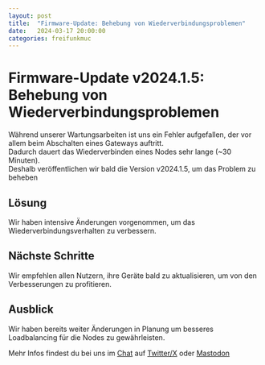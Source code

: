 ```yaml
---
layout: post
title:  "Firmware-Update: Behebung von Wiederverbindungsproblemen"
date:   2024-03-17 20:00:00
categories: freifunkmuc
---
```


# Firmware-Update v2024.1.5: Behebung von Wiederverbindungsproblemen

Während unserer Wartungsarbeiten ist uns ein Fehler aufgefallen, der vor allem beim Abschalten eines Gateways auftritt.  
Dadurch dauert das Wiederverbinden eines Nodes sehr lange (~30 Minuten).  
Deshalb veröffentlichen wir bald die Version v2024.1.5, um das Problem zu beheben

## Lösung

Wir haben intensive Änderungen vorgenommen, um das Wiederverbindungsverhalten zu verbessern.

## Nächste Schritte

Wir empfehlen allen Nutzern, ihre Geräte bald zu aktualisieren, um von den Verbesserungen zu profitieren.

## Ausblick

Wir haben bereits weiter Änderungen in Planung um besseres Loadbalancing für die Nodes zu gewährleisten.

Mehr Infos findest du bei uns im [Chat](https://chat.ffmuc.net) auf [Twitter/X](https://twitter.com/FreifunkMUC/) oder [Mastodon](https://social.ffmuc.net/@freifunkMUC)
